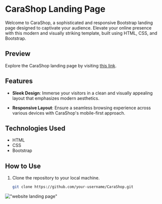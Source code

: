 # CaraShop Landing Page

Welcome to CaraShop, a sophisticated and responsive Bootstrap landing page designed to captivate your audience. Elevate your online presence with this modern and visually striking template, built using HTML, CSS, and Bootstrap.

## Preview

Explore the CaraShop landing page by visiting [this link]([#insert-your-live-demo-link-here](https://github.com/ehab-elshimi-developer/CaraShop.git)).

## Features

- **Sleek Design**: Immerse your visitors in a clean and visually appealing layout that emphasizes modern aesthetics.

- **Responsive Layout**: Ensure a seamless browsing experience across various devices with CaraShop's mobile-first approach.

## Technologies Used

- HTML
- CSS
- Bootstrap

## How to Use

1. Clone the repository to your local machine.

   ```bash
   git clone https://github.com/your-username/CaraShop.git
!["website landing page"](laptop.png)
